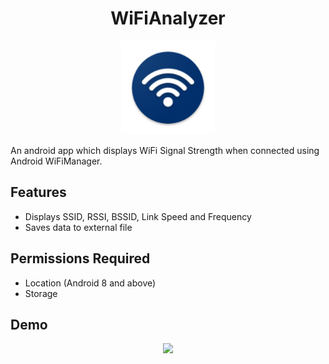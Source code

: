 <div align="center">
  <h1>WiFiAnalyzer</h1>
  <img src="app/src/main/res/mipmap-xxxhdpi/ic_launcher.png" height="150" width="150">
</div>

An android app which displays WiFi Signal Strength when connected using Android WiFiManager.

## Features
* Displays SSID, RSSI, BSSID, Link Speed and Frequency
* Saves data to external file

## Permissions Required
* Location (Android 8 and above)
* Storage

## Demo
<div align="center">
  <img src="demo.gif" width="250px">
</div>
